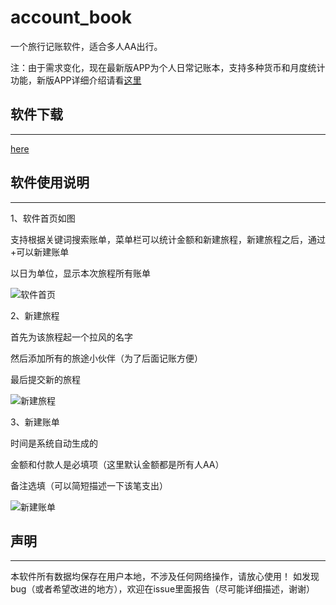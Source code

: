 # account_book

一个旅行记账软件，适合多人AA出行。

注：由于需求变化，现在最新版APP为个人日常记账本，支持多种货币和月度统计功能，新版APP详细介绍请看[这里](https://github.com/xkw168/account_book/blob/master/README_NEW.md)

## 软件下载

---

[here](https://github.com/xkw168/account_book/releases)

## 软件使用说明

---

1、软件首页如图

支持根据关键词搜索账单，菜单栏可以统计金额和新建旅程，新建旅程之后，通过+可以新建账单

以日为单位，显示本次旅程所有账单

![软件首页](img/first.png)

2、新建旅程

首先为该旅程起一个拉风的名字

然后添加所有的旅途小伙伴（为了后面记账方便）

最后提交新的旅程

![新建旅程](img/new_journey.png)

3、新建账单

时间是系统自动生成的

金额和付款人是必填项（这里默认金额都是所有人AA）

备注选填（可以简短描述一下该笔支出）

![新建账单](img/new_account.png)

## 声明

---

本软件所有数据均保存在用户本地，不涉及任何网络操作，请放心使用！
如发现bug（或者希望改进的地方），欢迎在issue里面报告（尽可能详细描述，谢谢）
